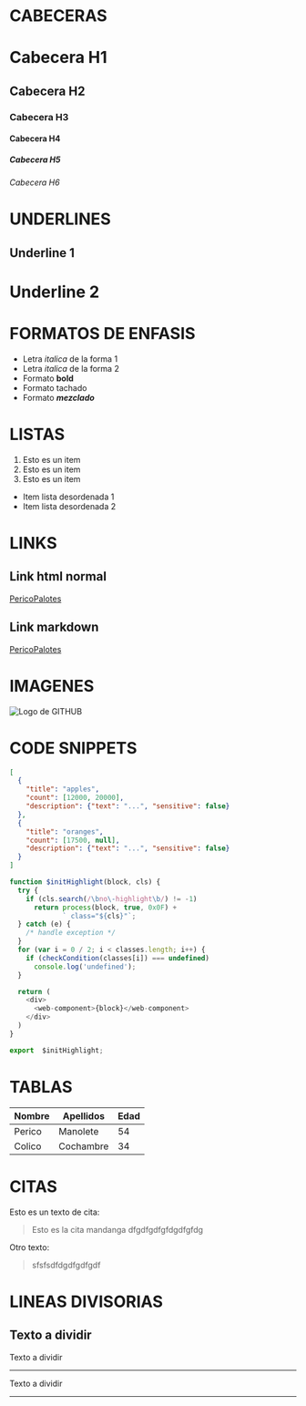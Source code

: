 # CABECERAS
# Cabecera H1
## Cabecera H2
### Cabecera H3
#### Cabecera H4
##### Cabecera H5
###### Cabecera H6

# UNDERLINES
Underline 1
-----------

Underline 2
===========

# FORMATOS DE ENFASIS
- Letra *italica* de la forma 1
- Letra _italica_ de la forma 2
- Formato **bold**
- Formato tachado
- Formato _**mezclado**_

# LISTAS
1. Esto es un item
2. Esto es un item
3. Esto es un item

- Item lista desordenada 1
- Item lista desordenada 2

# LINKS
## Link html normal
<a href="http://google.com">PericoPalotes</a>

## Link markdown
[PericoPalotes](http://google.com)

# IMAGENES
![Logo de GITHUB](https://github.githubassets.com/images/modules/logos_page/GitHub-Mark.png)

# CODE SNIPPETS
```JSON
[
  {
    "title": "apples",
    "count": [12000, 20000],
    "description": {"text": "...", "sensitive": false}
  },
  {
    "title": "oranges",
    "count": [17500, null],
    "description": {"text": "...", "sensitive": false}
  }
]
```

```Javascript
function $initHighlight(block, cls) {
  try {
    if (cls.search(/\bno\-highlight\b/) != -1)
      return process(block, true, 0x0F) +
             ` class="${cls}"`;
  } catch (e) {
    /* handle exception */
  }
  for (var i = 0 / 2; i < classes.length; i++) {
    if (checkCondition(classes[i]) === undefined)
      console.log('undefined');
  }

  return (
    <div>
      <web-component>{block}</web-component>
    </div>
  )
}

export  $initHighlight;
```

# TABLAS
| Nombre | Apellidos | Edad |
 ------- | --------- | ---- |
| Perico | Manolete  | 54   |
| Colico | Cochambre | 34   |

# CITAS
Esto es un texto de cita:
> Esto es la cita mandanga
dfgdfgdfgfdgdfgfdg

Otro texto:
> sfsfsdfdgdfgdfgdf

# LINEAS DIVISORIAS
Texto a dividir
---
Texto a dividir
***
Texto a dividir
___